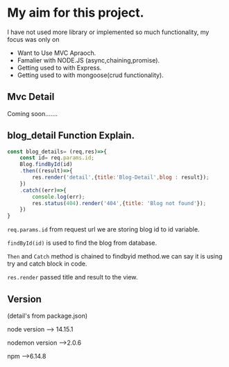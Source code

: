 # My aim for this project.

I have not used more library or implemented so much functionality, my focus was only on

* Want to Use MVC Apraoch. 
* Famalier with NODE.JS (async,chaining,promise).
* Getting used to with Express.
* Getting used to with mongoose(crud functionality).

## Mvc Detail

<!-- i used mvc approach for this project.

controller -> blogcontroller.js

model -> blog.js

views -> all views pages -->

Coming soon.......

## blog_detail Function Explain.

```Javascript
const blog_details= (req,res)=>{
    const id= req.params.id;
    Blog.findById(id)
    .then((result)=>{
        res.render('detail',{title:'Blog-Detail',blog : result});
    })
    .catch((err)=>{
        console.log(err);
        res.status(404).render('404',{title: 'Blog not found'});
    })
}
```
`req.params.id` from request url we are storing blog id to id variable.

`findById(id)` is used to find the blog from database.

`Then` and `Catch` method is chained to findbyid method.we can say it is using  try and catch block in code.

`res.render` passed title and result to the view.

## Version
(detail's from package.json)

node version --> 14.15.1

nodemon version -->2.0.6

npm -->6.14.8